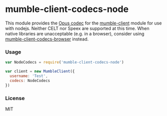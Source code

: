 # mumble-client-codecs-node

This module provides the [Opus codec] for the [mumble-client] module for use with nodejs.
Neither CELT nor Speex are supported at this time.
When native libraries are unacceptable (e.g. in a browser), consider using [mumble-client-codecs-browser] instead.

### Usage

```javascript
var NodeCodecs = require('mumble-client-codecs-node')

var client = new MumbleClient({
  username: 'Test',
  codecs: NodeCodecs
})
```

### License
MIT

[Opus codec]: https://github.com/Rantanen/node-opus
[mumble-client]: https://github.com/johni0702/mumble-client
[mumble-client-codecs-browser]: https://github.com/johni0702/mumble-client-codecs-browser
